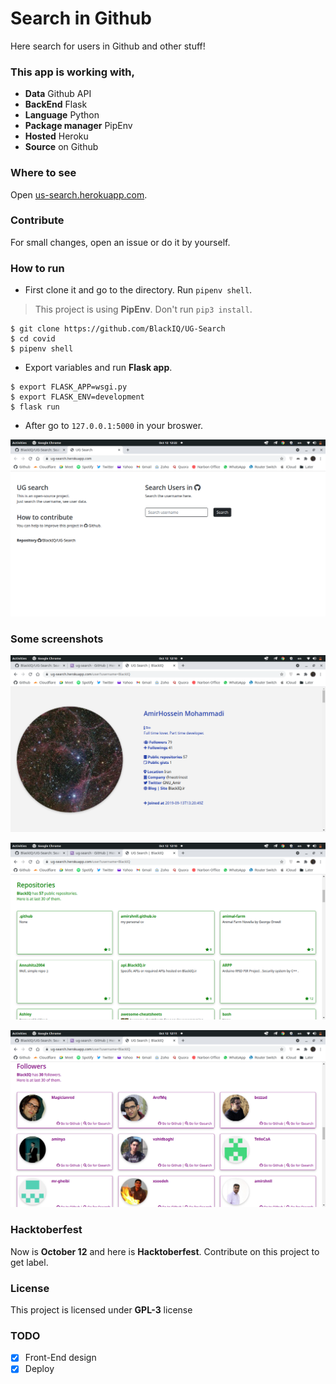 # Search in Github

Here search for users in Github and other stuff!

### This app is working with,

- **Data** Github API
- **BackEnd** Flask
- **Language** Python
- **Package manager** PipEnv
- **Hosted** Heroku
- **Source** on Github

### Where to see

Open [us-search.herokuapp.com](https://ug-search.herokuapp.com/).

### Contribute

For small changes, open an issue or do it by yourself.

### How to run

- First clone it and go to the directory. Run `pipenv shell`.

> This project is using **PipEnv**. Don't run `pip3 install`.

```shell
$ git clone https://github.com/BlackIQ/UG-Search
$ cd covid
$ pipenv shell
```

- Export variables and run **Flask app**.

```shell
$ export FLASK_APP=wsgi.py
$ export FLASK_ENV=development
$ flask run
```

- After go to `127.0.0.1:5000` in your broswer.

[![ScreenShot](app/static/images/index.png)](#)

### Some screenshots

[![ScreenShot](app/static/images/readme1.png)](#)

[![ScreenShot](app/static/images/readme2.png)](#)

[![ScreenShot](app/static/images/readme3.png)](#)

### Hacktoberfest

Now is **October 12** and here is **Hacktoberfest**. Contribute on this project to get label.

### License

This project is licensed under **GPL-3** license

### TODO

- [x] Front-End design
- [x] Deploy
